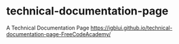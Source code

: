 # technical-documentation-page
A Technical Documentation Page
https://igblui.github.io/technical-documentation-page-FreeCodeAcademy/
